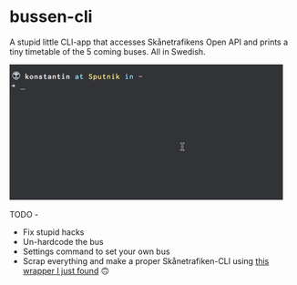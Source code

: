 # bussen-cli

A stupid little CLI-app that accesses Skånetrafikens Open API and prints a tiny timetable of the 5 coming buses. All in Swedish.

![preview](https://github.com/MrTamagotchi/bussen/blob/master/bussen-preview.gif?raw=true "preview")

TODO - 
 * Fix stupid hacks
 * Un-hardcode the bus
 * Settings command to set your own bus
 * Scrap everything and make a proper Skånetrafiken-CLI using [this wrapper I just found](https://github.com/axelniklasson/node-skanetrafiken/wiki/API-documentation) 🙃
